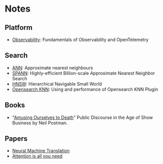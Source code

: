 # Notes
## Platform
 - [Observability](https://jeadie.github.io/notes/observability): Fundamentals of Observability and OpenTelemetry

## Search
- [ANN](https://jeadie.github.io/notes/anns): Approximate nearest neighbours
- [SPANN](https://jeadie.github.io/notes/spann): Highly-efficient Billion-scale Approximate Nearest Neighbor Search
- [HNSW](https://jeadie.github.io/notes/hnsw.html): Hierarchical Navigable Small World
- [Opensearch KNN](https://jeadie.github.io/notes/opensearch-knn): Using and performance of Opensearch KNN Plugin

## Books
 - "[Amusing Ourselves to Death](https://jeadie.github.io/notes/amusing-ourselves-to-death.html)" Public Discourse in the Age of Show Business by Neil Postman.

## Papers
 - [Neural Machine Translation](https://jeadie.github.io/notes/neural-machine-translation)
 - [Attention is all you need](https://jeadie.github.io/notes/attention-is-all-you-need)
